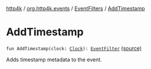 [http4k](../../index.md) / [org.http4k.events](../index.md) / [EventFilters](index.md) / [AddTimestamp](./-add-timestamp.md)

# AddTimestamp

`fun AddTimestamp(clock: `[`Clock`](https://docs.oracle.com/javase/9/docs/api/java/time/Clock.html)`): `[`EventFilter`](../-event-filter/index.md) [(source)](https://github.com/http4k/http4k/blob/master/http4k-core/src/main/kotlin/org/http4k/events/EventFilters.kt#L13)

Adds timestamp metadata to the event.

